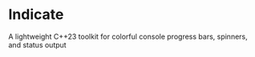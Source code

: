 # Indicate

A lightweight C++23 toolkit for colorful console progress bars, spinners, and status output
